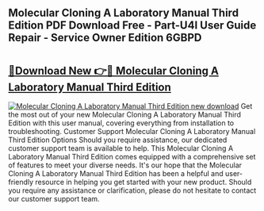 ## Molecular Cloning A Laboratory Manual Third Edition PDF Download Free - Part-U4I User Guide Repair - Service Owner Edition 6GBPD

# <h2><a href="http://cf28709.oget.top/?id=Molecular+Cloning+A+Laboratory+Manual+Third+Edition">🔗Download New 👉🔴 Molecular Cloning A Laboratory Manual Third Edition</a></h2>

[![Molecular Cloning A Laboratory Manual Third Edition new download](https://i.imgur.com/5g1atiW.png)](http://cf28709.oget.top/?id=Molecular+Cloning+A+Laboratory+Manual+Third+Edition)
Get the most out of your new Molecular Cloning A Laboratory Manual Third Edition with this user manual, covering everything from installation to troubleshooting. Customer Support Molecular Cloning A Laboratory Manual Third Edition Options Should you require assistance, our dedicated customer support team is available to help. This Molecular Cloning A Laboratory Manual Third Edition comes equipped with a comprehensive set of features to meet your diverse needs. It's our hope that the Molecular Cloning A Laboratory Manual Third Edition has been a helpful and user-friendly resource in helping you get started with your new product. Should you require any assistance or clarification, please do not hesitate to contact our customer support team.
